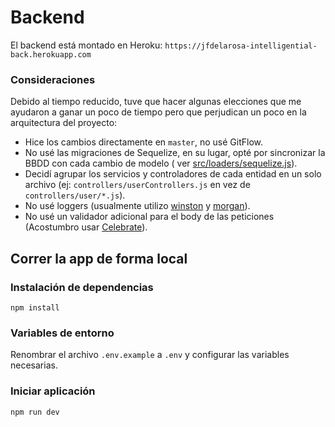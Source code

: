 # Backend

El backend está montado en Heroku: `https://jfdelarosa-intelligential-back.herokuapp.com`

### Consideraciones

Debido al tiempo reducido, tuve que hacer algunas elecciones que me ayudaron a ganar un poco de tiempo pero que perjudican un poco en la arquitectura del proyecto:

- Hice los cambios directamente en `master`, no usé GitFlow.
- No usé las migraciones de Sequelize, en su lugar, opté por sincronizar la BBDD con cada cambio de modelo ( ver [src/loaders/sequelize.js](src/loaders/sequelize.js)).
- Decidí agrupar los servicios y controladores de cada entidad en un solo archivo (ej: `controllers/userControllers.js` en vez de `controllers/user/*.js`).
- No usé loggers (usualmente utilizo [winston](https://github.com/winstonjs/winston) y [morgan](https://github.com/expressjs/morgan)).
- No usé un validador adicional para el body de las peticiones (Acostumbro usar [Celebrate](https://github.com/arb/celebrate)).

## Correr la app de forma local

### Instalación de dependencias

```
npm install
```

### Variables de entorno

Renombrar el archivo `.env.example` a `.env` y configurar las variables necesarias.

### Iniciar aplicación

```
npm run dev
```
